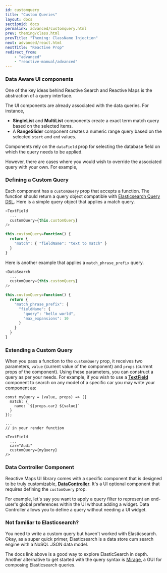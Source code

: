 ```yaml
---
id: customquery
title: "Custom Queries"
layout: docs
sectionid: docs
permalink: advanced/customquery.html
prev: theming/class.html
prevTitle: "Theming: ClassName Injection"
next: advanced/react.html
nextTitle: "Reactive Prop"
redirect_from:
    - "advanced"
    - "reactive-manual/advanced"
---
```


### Data Aware UI components

One of the key ideas behind Reactive Search and Reactive Maps is the abstraction of a query interface.

The UI components are already associated with the data queries. For instance,

- **SingleList** and **MultiList** components create a exact term match query based on the selected items.
- A **RangeSlider** component creates a numeric range query based on the selected `start` and `end` values.

Components rely on the `dataField` prop for selecting the database field on which the query needs to be applied.

However, there are cases where you would wish to override the associated query with your own. For example,

### Defining a Custom Query

Each component has a `customQuery` prop that accepts a function. The function should return a query object compatible with <a href="https://www.elastic.co/guide/en/elasticsearch/reference/2.4/query-dsl.html" target="_blank">Elasticsearch Query DSL</a>. Here is a simple query object that applies a match query.

```javascript
<TextField
  ...
  customQuery={this.customQuery}
/>

this.customQuery=function() {
  return {
    "match": { "fieldName": "text to match" }
  }
}
```

Here is another example that applies a `match_phrase_prefix` query.

```javascript
<DataSearch
  ...
  customQuery={this.customQuery}
/>

this.customQuery=function() {
  return {
    "match_phrase_prefix": {
      "fieldName": {
        "query": "hello world",
        "max_expansions": 10
      }
    }
  }
}
```

### Extending a Custom Query

When you pass a function to the `customQuery` prop, it receives two parameters, `value` (current value of the component) and `props` (current props of the component). Using these parameters, you can construct a query as per your needs. For example, if you wish to use a [**TextField**](/basic-components/textfield.html) component to search on any model of a specific car you may write your component as:


```js{1-5,12-13}
const myQuery = (value, props) => ({
  match: {
    name: `${props.car} ${value}`
  }
});

...
// in your render function

<TextField
  ...
  car="Audi"
  customQuery={myQuery}
/>
```

### Data Controller Component

Reactive Maps UI library comes with a specific component that is designed to be truly customizable, [**DataController**](/basic-components/datacontroller.html). It's a UI optional component that requires defining the `customQuery` prop.

For example, let's say you want to apply a query filter to represent an end-user's global preferences within the UI without adding a widget. Data Controller allows you to define a query without needing a UI widget.

### Not familiar to Elasticsearch?

You need to write a custom query but haven't worked with Elasticsearch. Okay, as a super quick primer, Elasticsearch is a data store cum search engine with a NoSQL JSON data model.

The docs link above is a good way to explore ElasticSearch in depth. Another alternative to get started with the query syntax is [Mirage](https://opensource.appbase.io/mirage), a GUI for composing Elasticsearch queries.
